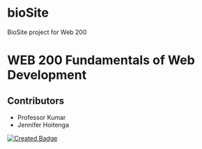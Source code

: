 # bioSite
BioSite project for Web 200

<h1>WEB 200 Fundamentals of Web Development</h1>
<h2>Contributors</h2>
<ul>
  <li>Professor Kumar</li>
  <li>Jennifer Hoitenga</li>
 </ul>

[![Created Badge](https://badges.pufler.dev/created/puf17640/git-badges)](https://badges.pufler.dev)
